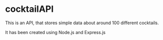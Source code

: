 # cocktailAPI
This is an API, that stores simple data about around 100 different cocktails.

It has been created using Node.js and Express.js
